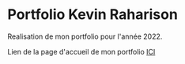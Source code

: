 # Portfolio Kevin Raharison

Realisation de mon portfolio pour l'année 2022.

Lien de la page d'accueil de mon portfolio [ICI](https://raharisonkevin.github.io/Portfolio/)

